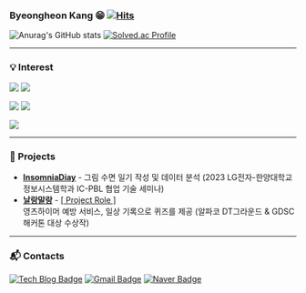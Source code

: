 ### Byeongheon Kang 😁                                 [![Hits](https://hits.seeyoufarm.com/api/count/incr/badge.svg?url=https%3A%2F%2Fgithub.com%2Fkangbh98&count_bg=%2323457D&title_bg=%2377ABC1&icon=&icon_color=%23E7E7E7&title=hits&edge_flat=false)](https://hits.seeyoufarm.com)

![Anurag's GitHub stats](https://github-readme-stats.vercel.app/api?username=kangbh98&show_icons=true&theme=tokyonight)
[![Solved.ac Profile](http://mazassumnida.wtf/api/v2/generate_badge?boj=choikang98)](https://solved.ac/choikang98/)

*****
### 💡 Interest
![](https://img.shields.io/badge/JAVA-007396?&style=flat-square) 
![](https://img.shields.io/badge/Spring-6DB33F?style=flat-square&logo=Spring&logoColor=white)

![](https://img.shields.io/badge/MySQL-4479A1?style=flat-square&logo=MySQL&logoColor=white)
![](https://img.shields.io/badge/AWS-232F3E?style=flat-square&logo=Amazon%20AWS&logoColor=white)

![](https://img.shields.io/badge/Github-181717?style=flat-square&logo=Github&logoColor=white)

*****
### 🎊 Projects
<ul>
  <li>
    <a href="https://github.com/kangbh98/MyInsomniaDiary.git"><b>InsomniaDiay</b></a> - 그림 수면 일기 작성 및 데이터 분석 (2023 LG전자-한양대학교 정보시스템학과 IC-PBL 협업 기술 세미나)
  </li>
  <li>
    <a href="https://github.com/ImScareddd"><b>날랑말랑</b></a> - <a href="https://azure-fin-9b8.notion.site/Back-End-099d8087e7cc40dba5b329024af7889c?pvs=4">[ Project Role ]</a>
  </li>영츠하이머 예방 서비스, 일상 기록으로 퀴즈를 제공 (알파코 DT그라운드 & GDSC 해커톤 대상 수상작)
  </li>
</ul>

*****
### :mailbox_with_mail: Contacts
[![Tech Blog Badge](http://img.shields.io/badge/-Tech%20blog-black?style=flat-square&logo=github&link=https://kangbh98.tistory.com/)](https://kangbh98.tistory.com)
[![Gmail Badge](https://img.shields.io/badge/Gmail-d14836?style=flat-square&logo=Gmail&logoColor=white&link=mailto:rkdqudgjs1127@gmail.com)](mailto:rkdqudgjs1127@gmail.com)
[![Naver Badge](https://img.shields.io/badge/Naver-03C75A?style=flat-square&logo=Naver&logoColor=white&link=mailto:fund88@naver.com)](mailto:fund88@naver.com)





<!--
**kangbh98/kangbh98** is a ✨ _special_ ✨ repository because its `README.md` (this file) appears on your GitHub profile.

Here are some ideas to get you started:

- 🔭 I’m currently working on ...
- 🌱 I’m currently learning ...
- 👯 I’m looking to collaborate on ...
- 🤔 I’m looking for help with ...
- 💬 Ask me about ...
- 📫 How to reach me: ...
- 😄 Pronouns: ...
- ⚡ Fun fact: ...
-->
